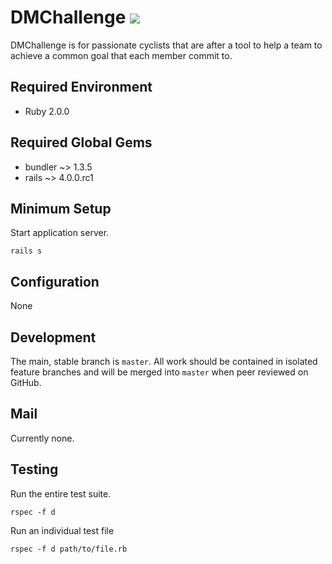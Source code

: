 # DMChallenge ![](https://api.travis-ci.org/justinhennessy/dm-challenge.png)

DMChallenge is for passionate cyclists that are after a tool to help a team
to achieve a common goal that each member commit to.

## Required Environment

* Ruby 2.0.0

## Required Global Gems

* bundler ~> 1.3.5
* rails ~> 4.0.0.rc1

## Minimum Setup

Start application server.

    rails s

## Configuration

None

## Development

The main, stable branch is `master`. All work should be contained in
isolated feature branches and will be merged into `master` when peer
reviewed on GitHub.

## Mail

Currently none.

## Testing

Run the entire test suite.

    rspec -f d

Run an individual test file

    rspec -f d path/to/file.rb
